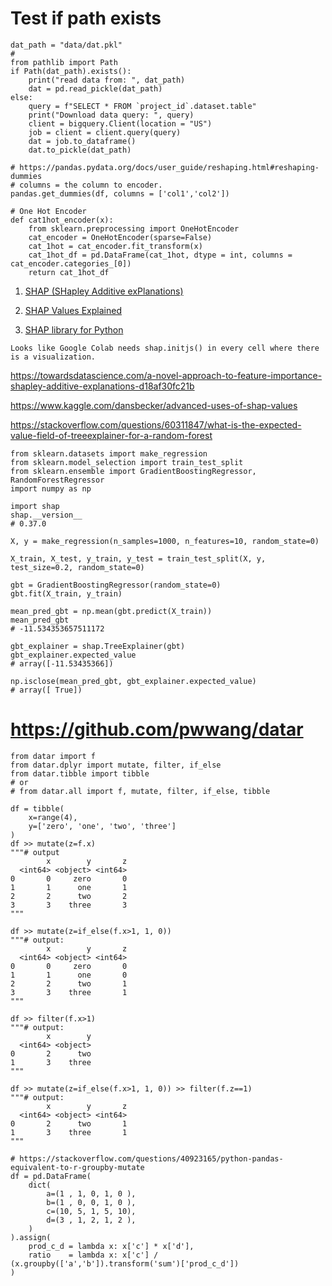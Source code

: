 # Test if path exists
```
dat_path = "data/dat.pkl"
#
from pathlib import Path
if Path(dat_path).exists(): 
    print("read data from: ", dat_path)
    dat = pd.read_pickle(dat_path)
else:
    query = f"SELECT * FROM `project_id`.dataset.table"
    print("Download data query: ", query)
    client = bigquery.Client(location = "US")
    job = client = client.query(query)
    dat = job.to_dataframe()
    dat.to_pickle(dat_path)
```

```
# https://pandas.pydata.org/docs/user_guide/reshaping.html#reshaping-dummies
# columns = the column to encoder. 
pandas.get_dummies(df, columns = ['col1','col2']) 

# One Hot Encoder
def cat1hot_encoder(x):
    from sklearn.preprocessing import OneHotEncoder
    cat_encoder = OneHotEncoder(sparse=False)
    cat_1hot = cat_encoder.fit_transform(x)
    cat_1hot_df = pd.DataFrame(cat_1hot, dtype = int, columns = cat_encoder.categories_[0])
    return cat_1hot_df
```

1. [SHAP (SHapley Additive exPlanations)](https://github.com/helenaEH/SHAP_tutorial)

2. [SHAP Values Explained ](https://towardsdatascience.com/shap-explained-the-way-i-wish-someone-explained-it-to-me-ab81cc69ef30#:~:text=In%20a%20nutshell%2C%20SHAP%20values,answer%20the%20%E2%80%9Chow%20much%E2%80%9D.)

3. [SHAP library for Python](https://github.com/slundberg/shap)  
```
Looks like Google Colab needs shap.initjs() in every cell where there is a visualization.
```

https://towardsdatascience.com/a-novel-approach-to-feature-importance-shapley-additive-explanations-d18af30fc21b

https://www.kaggle.com/dansbecker/advanced-uses-of-shap-values  

https://stackoverflow.com/questions/60311847/what-is-the-expected-value-field-of-treeexplainer-for-a-random-forest
```
from sklearn.datasets import make_regression
from sklearn.model_selection import train_test_split
from sklearn.ensemble import GradientBoostingRegressor, RandomForestRegressor
import numpy as np

import shap
shap.__version__
# 0.37.0

X, y = make_regression(n_samples=1000, n_features=10, random_state=0)

X_train, X_test, y_train, y_test = train_test_split(X, y, test_size=0.2, random_state=0)

gbt = GradientBoostingRegressor(random_state=0)
gbt.fit(X_train, y_train)

mean_pred_gbt = np.mean(gbt.predict(X_train))
mean_pred_gbt
# -11.534353657511172

gbt_explainer = shap.TreeExplainer(gbt)
gbt_explainer.expected_value
# array([-11.53435366])

np.isclose(mean_pred_gbt, gbt_explainer.expected_value)
# array([ True])
```



# https://github.com/pwwang/datar
```
from datar import f
from datar.dplyr import mutate, filter, if_else
from datar.tibble import tibble
# or
# from datar.all import f, mutate, filter, if_else, tibble

df = tibble(
    x=range(4),
    y=['zero', 'one', 'two', 'three']
)
df >> mutate(z=f.x)
"""# output
        x        y       z
  <int64> <object> <int64>
0       0     zero       0
1       1      one       1
2       2      two       2
3       3    three       3
"""

df >> mutate(z=if_else(f.x>1, 1, 0))
"""# output:
        x        y       z
  <int64> <object> <int64>
0       0     zero       0
1       1      one       0
2       2      two       1
3       3    three       1
"""

df >> filter(f.x>1)
"""# output:
        x        y
  <int64> <object>
0       2      two
1       3    three
"""

df >> mutate(z=if_else(f.x>1, 1, 0)) >> filter(f.z==1)
"""# output:
        x        y       z
  <int64> <object> <int64>
0       2      two       1
1       3    three       1
"""
```


```
# https://stackoverflow.com/questions/40923165/python-pandas-equivalent-to-r-groupby-mutate
df = pd.DataFrame(
    dict(
        a=(1 , 1, 0, 1, 0 ), 
        b=(1 , 0, 0, 1, 0 ),
        c=(10, 5, 1, 5, 10),
        d=(3 , 1, 2, 1, 2 ),
    )
).assign(
    prod_c_d = lambda x: x['c'] * x['d'], 
    ratio    = lambda x: x['c'] / (x.groupby(['a','b']).transform('sum')['prod_c_d'])
)
```

